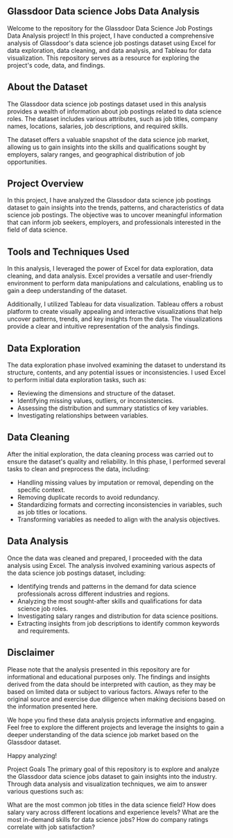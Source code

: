 ## Glassdoor Data science Jobs Data Analysis

Welcome to the repository for the Glassdoor Data Science Job Postings Data Analysis project! In this project, I have conducted a comprehensive analysis of Glassdoor's data science job postings dataset using Excel for data exploration, data cleaning, and data analysis, and Tableau for data visualization. This repository serves as a resource for exploring the project's code, data, and findings.

## About the Dataset

The Glassdoor data science job postings dataset used in this analysis provides a wealth of information about job postings related to data science roles. The dataset includes various attributes, such as job titles, company names, locations, salaries, job descriptions, and required skills.

The dataset offers a valuable snapshot of the data science job market, allowing us to gain insights into the skills and qualifications sought by employers, salary ranges, and geographical distribution of job opportunities.

## Project Overview

In this project, I have analyzed the Glassdoor data science job postings dataset to gain insights into the trends, patterns, and characteristics of data science job postings. The objective was to uncover meaningful information that can inform job seekers, employers, and professionals interested in the field of data science.

## Tools and Techniques Used 

In this analysis, I leveraged the power of Excel for data exploration, data cleaning, and data analysis. Excel provides a versatile and user-friendly environment to perform data manipulations and calculations, enabling us to gain a deep understanding of the dataset.

Additionally, I utilized Tableau for data visualization. Tableau offers a robust platform to create visually appealing and interactive visualizations that help uncover patterns, trends, and key insights from the data. The visualizations provide a clear and intuitive representation of the analysis findings.

## Data Exploration 

The data exploration phase involved examining the dataset to understand its structure, contents, and any potential issues or inconsistencies. I used Excel to perform initial data exploration tasks, such as:
- Reviewing the dimensions and structure of the dataset.
- Identifying missing values, outliers, or inconsistencies.
- Assessing the distribution and summary statistics of key variables.
- Investigating relationships between variables.

## Data Cleaning 

After the initial exploration, the data cleaning process was carried out to ensure the dataset's quality and reliability. In this phase, I performed several tasks to clean and preprocess the data, including:

- Handling missing values by imputation or removal, depending on the specific context.
- Removing duplicate records to avoid redundancy.
- Standardizing formats and correcting inconsistencies in variables, such as job titles or locations.
- Transforming variables as needed to align with the analysis objectives.


## Data Analysis 

Once the data was cleaned and prepared, I proceeded with the data analysis using Excel. The analysis involved examining various aspects of the data science job postings dataset, including:

- Identifying trends and patterns in the demand for data science professionals across different industries and regions.
- Analyzing the most sought-after skills and qualifications for data science job roles.
- Investigating salary ranges and distribution for data science positions.
- Extracting insights from job descriptions to identify common keywords and requirements.


## Disclaimer

Please note that the analysis presented in this repository are for informational and educational purposes only. The findings and insights derived from the data should be interpreted with caution, as they may be based on limited data or subject to various factors. Always refer to the original source and exercise due diligence when making decisions based on the information presented here.

We hope you find these data analysis projects informative and engaging. Feel free to explore the different projects and leverage the insights to gain a deeper understanding of the data science job market based on the Glassdoor dataset.

Happy analyzing!


Project Goals
The primary goal of this repository is to explore and analyze the Glassdoor data science jobs dataset to gain insights into the industry. Through data analysis and visualization techniques, we aim to answer various questions such as:

What are the most common job titles in the data science field?
How does salary vary across different locations and experience levels?
What are the most in-demand skills for data science jobs?
How do company ratings correlate with job satisfaction?